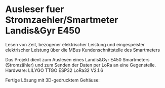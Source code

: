 # Ausleser fuer Stromzaehler/Smartmeter Landis&Gyr E450
Lesen von Zeit, bezogener elektrischer Leistung und eingespeister elektrischer Leistung über die MBus Kundenschnittstelle des Smartmeters

Das Projekt dient zum Auslesen eines Landis&Gyr E450 Smartmeters (Stromzähler)
und zum Senden der Daten per LoRa an eine Gegenstelle.
Hardware:  LILYGO TTGO ESP32 LoRa32 V2.1.6
 
Fertige Lösung mit 3D-gedrucktem Gehäuse:


